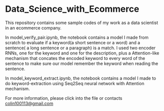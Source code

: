 # Data_Science_with_Ecommerce
This repository contains some sample codes of my work as a data scientist in an ecommerce company.

In model_verify_pair.ipynb, the notebook contains a model I made from scratch to evaluate if a keyword(a short sentence or a word) and a sentence( a long sentence or a paragraph) is a match. I used two encoder RNNs, one for the keyword and one for the description, plus a Attention-like mechanism that concates the encoded keyword to every word of the sentence to make sure our model remember the keyword when reading the sentence.

In model_keyword_extract.ipynb, the notebook contains a model I made to do keyword-extraction using Seq2Seq neural network with Attention mechanism.

For more information, please click into the file or contacts colin100113@gmail.com
